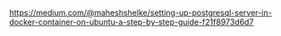 https://medium.com/@maheshshelke/setting-up-postgresql-server-in-docker-container-on-ubuntu-a-step-by-step-guide-f21f8973d6d7